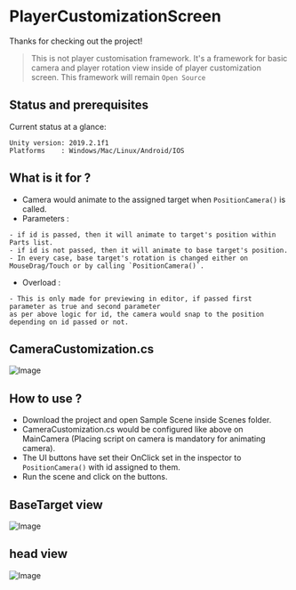 # PlayerCustomizationScreen

Thanks for checking out the project!

> This is not player customisation framework.
> It's a framework for basic camera and player rotation view inside of player customization screen.
> This framework will remain `Open Source`

## Status and prerequisites

Current status at a glance:
```
Unity version: 2019.2.1f1
Platforms    : Windows/Mac/Linux/Android/IOS
```

## What is it for ?
- Camera would animate to the assigned target when `PositionCamera()` is called.
- Parameters : 
```
- if id is passed, then it will animate to target's position within Parts list.
- if id is not passed, then it will animate to base target's position.
- In every case, base target's rotation is changed either on MouseDrag/Touch or by calling `PositionCamera()`.
```
- Overload :
```
- This is only made for previewing in editor, if passed first parameter as true and second parameter 
as per above logic for id, the camera would snap to the position depending on id passed or not.
```

## CameraCustomization.cs

![Image](https://github.com/mohitsethi32/PlayerCustomizationScreen/blob/master/Documentation/CustomizationCameraCS.png)

## How to use ?
- Download the project and open Sample Scene inside Scenes folder.
- CameraCustomization.cs would be configured like above on MainCamera (Placing script on camera is mandatory for animating camera).
- The UI buttons have set their OnClick set in the inspector to `PositionCamera()` with id assigned to them.
- Run the scene and click on the buttons.

## BaseTarget view

![Image](https://github.com/mohitsethi32/PlayerCustomizationScreen/blob/master/Documentation/CustomizationCameraBase.png)

## head view

![Image](https://github.com/mohitsethi32/PlayerCustomizationScreen/blob/master/Documentation/CustomizationCameraFace.png)
